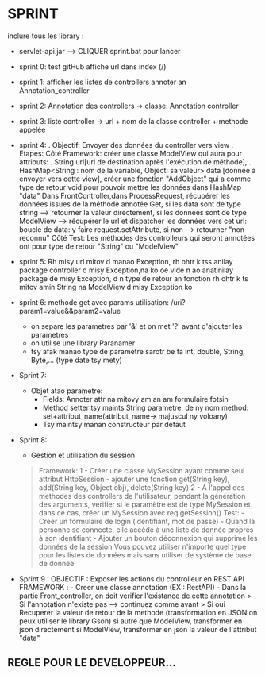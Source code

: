 # SPRINT

inclure tous les library :
   - servlet-api.jar
--> CLIQUER sprint.bat pour lancer

- sprint 0:
   test gitHub
   affiche url dans index (/)
- sprint 1:
   afficher les listes de controllers annoter an Annotation_controller
- sprint 2:
   Annotation des controllers -> classe: Annotation controller
- sprint 3:
   liste controller -> url + nom de la classe controller + methode appelée 
- sprint 4:
   . Objectif: Envoyer des données du controller vers view
   . Etapes:
      Côté Framework:
         créer une classe ModelView qui aura pour attributs:
            . String url[url de destination après l'exécution de méthode], 
            . HashMap<String : nom de la variable, Object: sa valeur> data [donnée à envoyer vers cette view],
         créer une fonction "AddObject" qui a comme type de retour void pour pouvoir mettre les données dans HashMap "data"
         Dans FrontController,dans ProcessRequest, récupérer les données issues de la méthode annotée Get, si les data sont de type string --> retourner la valeur directement, si les données sont de type ModelView --> récupérer le url et dispatcher les données vers cet url: boucle de data: y faire request.setAttribute, si non --> retourner "non reconnu"
      Côté Test: 
         Les méthodes des controlleurs qui seront annotées ont pour type de retour "String" ou "ModelView"
- sprint 5:
   Rh misy url mitov d manao Exception, rh ohtr k tss anilay package controller d misy Exception,na ko oe vide n ao anatinilay package de misy Exception, d n type de retour an fonction rh ohtr k ts mitov amin String na ModelView d misy Exception ko
- sprint 6:
   methode get avec params
   utilisation: /uri?param1=value&&param2=value
   * on separe les parametres par '&' et on met '?' avant d'ajouter les parametres
   * on utilise une library Paranamer
   * tsy afak manao type de parametre sarotr be fa int, double, String, Byte,... (type date tsy mety)
- Sprint 7:
   * Objet atao parametre:
      - Fields: Annoter attr na mitovy am an am formulaire fotsin
      - Method setter tsy maints String parametre, de ny nom method: set+attribut_name(attribut_name-> majuscul ny voloany)
      - Tsy maintsy manan constructeur par defaut

- Sprint 8:
   * Gestion et utilisation du session
   > Framework:
      1
      - Créer une classe MySession ayant comme seul attribut  HttpSession
      - ajouter une fonction get(String key), add(String key, Object obj), delete(String key)
      2
      - A l'appel des methodes des controllers de l'utilisateur, pendant la génération des arguments, verifier 
      si le paramètre est de type MySession et dans ce cas, créer un MySession avec req.getSession()
   > Test:
      - Creer un formulaire de login (identifiant, mot de passe)
      - Quand la personne se connecte, elle accède à une liste de donnée propres à son identifiant
      - Ajouter un bouton déconnexion qui supprime les données de la session
   > Vous pouvez utiliser n'importe quel type pour les listes de données mais sans utiliser de système  de base de donnée

- Sprint 9 :
   OBJECTIF : Exposer les actions du controlleur en REST API
   FRAMEWORK :
      - Creer une classe annotation (EX : RestAPI)
      - Dans la partie Front_controller, on doit verifier l'existance de cette annotation
         > Si l'annotation n'existe pas --> continuez comme avant
         > Si oui
            Recuperer la valeur de retour de la methode
               (transformation en JSON on peux utiliser le library Gson)
               si autre que ModelView, transformer en json directement
               si ModelView, transformer en json la valeur de l'attribut "data"
## REGLE POUR LE DEVELOPPEUR...
>